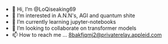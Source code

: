 - 👋 Hi, I’m @LoQiseaking69
- 👀 I’m interested in A.N.N's, AGI and quantum shite
- 🌱 I’m currently learning jupyter-notebooks
- 💞️ I’m looking to collaborate on transformer models
- 📫 How to reach me ... 8bakfjqmj2@privaterelay.appleid.com

<!---
LoQiseaking69/LoQiseaking69 is a ✨ special ✨ repository because its `README.md` (this file) appears on your GitHub profile.
You can click the Preview link to take a look at your changes.
--->
